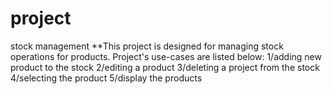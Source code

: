 # project
 stock management
 **This project is designed for managing stock operations for products. Project's use-cases are listed below:
 1/adding new product to the stock 
 2/editing a product 
 3/deleting a project from the stock 
 4/selecting the product 
 5/display the products 

  
 
